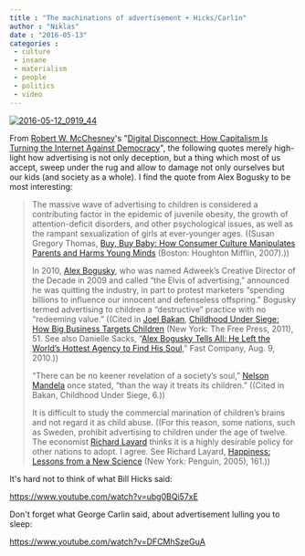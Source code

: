 ```yaml
---
title : "The machinations of advertisement + Hicks/Carlin"
author : "Niklas"
date : "2016-05-13"
categories : 
 - culture
 - insane
 - materialism
 - people
 - politics
 - video
---
```


[![2016-05-12_0919_44](https://niklasblog.com/wp-content/2016-05-12_0919_44.png)](https://niklasblog.com/wp-content/2016-05-12_0919_44.png)

From [Robert W. McChesney](http://en.wikipedia.org/wiki/Robert_W._McChesney "Robert W. McChesney")'s "[Digital Disconnect: How Capitalism Is Turning the Internet Against Democracy](http://thenewpress.com/books/digital-disconnect)", the following quotes merely high-light how advertising is not only deception, but a thing which most of us accept, sweep under the rug and allow to damage not only ourselves but our kids (and society as a whole). I find the quote from Alex Bogusky to be most interesting:

> The massive wave of advertising to children is considered a contributing factor in the epidemic of juvenile obesity, the growth of attention-deficit disorders, and other psychological issues, as well as the rampant sexualization of girls at ever-younger ages. ((Susan Gregory Thomas, [Buy, Buy Baby: How Consumer Culture Manipulates Parents and Harms Young Minds](https://www.goodreads.com/book/show/488740.Buy_Buy_Baby) (Boston: Houghton Mifflin, 2007).))
> 
> In 2010, [Alex Bogusky](http://en.wikipedia.org/wiki/Alex_Bogusky "Alex Bogusky"), who was named Adweek’s Creative Director of the Decade in 2009 and called “the Elvis of advertising,” announced he was quitting the industry, in part to protest marketers “spending billions to influence our innocent and defenseless offspring.” Bogusky termed advertising to children a “destructive” practice with no “redeeming value.” ((Cited in [Joel Bakan](http://en.wikipedia.org/wiki/Joel_Bakan "Joel Bakan"), [Childhood Under Siege: How Big Business Targets Children](http://www.joelbakan.com/childhoodundersiegebook.htm) (New York: The Free Press, 2011), 51. See also Danielle Sacks, “[Alex Bogusky Tells All: He Left the World’s Hottest Agency to Find His Soul](http://www.fastcompany.com/1676890/alex-bogusky-tells-all-he-left-worlds-hottest-agency-find-his-soul),” Fast Company, Aug. 9, 2010.))
> 
> “There can be no keener revelation of a society’s soul,” [Nelson Mandela](http://en.wikipedia.org/wiki/Nelson_Mandela "Nelson Mandela") once stated, “than the way it treats its children.” ((Cited in Bakan, Childhood Under Siege, 6.))
> 
> It is difficult to study the commercial marination of children’s brains and not regard it as child abuse. ((For this reason, some nations, such as Sweden, prohibit advertising to children under the age of twelve. The economist [Richard Layard](http://en.wikipedia.org/wiki/Richard_Layard%2C_Baron_Layard "Richard Layard, Baron Layard") thinks it is a highly desirable policy for other nations to adopt. I agree. See Richard Layard, [Happiness: Lessons from a New Science](http://www.amazon.com/Happiness-Lessons-Science-Richard-Layard/dp/0713997699%3FSubscriptionId%3D0G81C5DAZ03ZR9WH9X82%26tag%3Dzem-20%26linkCode%3Dxm2%26camp%3D2025%26creative%3D165953%26creativeASIN%3D0713997699 "Happiness: Lessons from a New Science") (New York: Penguin, 2005), 161.))

It's hard not to think of what Bill Hicks said:

https://www.youtube.com/watch?v=ubg0BQi57xE

Don't forget what George Carlin said, about advertisement lulling you to sleep:

https://www.youtube.com/watch?v=DFCMhSzeGuA
